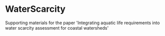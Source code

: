 # WaterScarcity
Supporting materials for the paper 'Integrating aquatic life requirements into water scarcity assessment for coastal watersheds'

